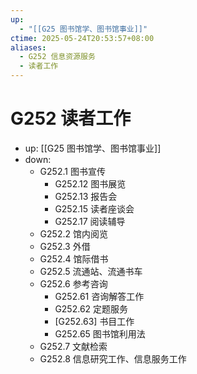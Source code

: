 ```yaml
---
up:
  - "[[G25 图书馆学、图书馆事业]]"
ctime: 2025-05-24T20:53:57+08:00
aliases:
  - G252 信息资源服务
  - 读者工作
---
```


# G252 读者工作

- up: [[G25 图书馆学、图书馆事业]]
- down:	
	- G252.1 图书宣传
		- G252.12 图书展览
		- G252.13 报告会
		- G252.15 读者座谈会
		- G252.17 阅读辅导
	- G252.2 馆内阅览
	- G252.3 外借
	- G252.4 馆际借书
	- G252.5 流通站、流通书车
	- G252.6 参考咨询
		- G252.61 咨询解答工作
		- G252.62 定题服务
		- [G252.63] 书目工作
		- G252.65 图书馆利用法
	- G252.7 文献检索
	- G252.8 信息研究工作、信息服务工作
	
